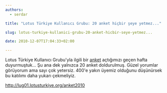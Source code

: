 ```yaml
---
authors:
  - serdar

title: "Lotus Türkiye Kullanıcı Grubu: 20 anket hiçbir şeye yetmez..."

slug: lotus-turkiye-kullanici-grubu-20-anket-hicbir-seye-yetmez...

date: 2010-12-07T17:04:33+02:00

---
```


Lotus Türkiye Kullanıcı Grubu'yla ilgili bir [anket](http://lug01.lotusturkiye.org/anket2010) açtığımızı geçen hafta duyurmuştuk... Şu ana dek yalnızca 20 anket doldurulmuş. Güzel yorumlar görüyorum ama sayı çok yetersiz. 400'e yakın üyemiz olduğunu düşünürsek bu katılımı daha yukarı çekmeliyiz.

<http://lug01.lotusturkiye.org/anket2010>
